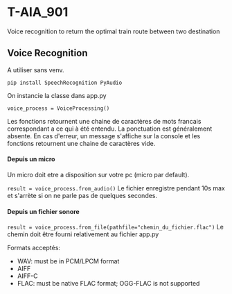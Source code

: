 # T-AIA_901
Voice recognition to return the optimal train route between two destination

## Voice Recognition
A utiliser sans venv.

`pip install SpeechRecognition PyAudio`

On instancie la classe dans app.py
    
`voice_process = VoiceProcessing()`

Les fonctions retournent une chaine de caractères de mots francais correspondant a ce qui à été entendu.
La ponctuation est généralement absente.
En cas d'erreur, un message s'affiche sur la console et les fonctions retournent une chaine de caractères vide.

#### Depuis un micro
Un micro doit etre a disposition sur votre pc (micro par default).

`result = voice_process.from_audio()`
Le fichier enregistre pendant 10s max et s'arrète si on ne parle pas de quelques secondes.

#### Depuis un fichier sonore 

`result = voice_process.from_file(pathfile="chemin_du_fichier.flac")`
Le chemin doit être fourni relativement au fichier app.py

Formats acceptés: 
- WAV: must be in PCM/LPCM format
- AIFF
- AIFF-C
- FLAC: must be native FLAC format; OGG-FLAC is not supported
